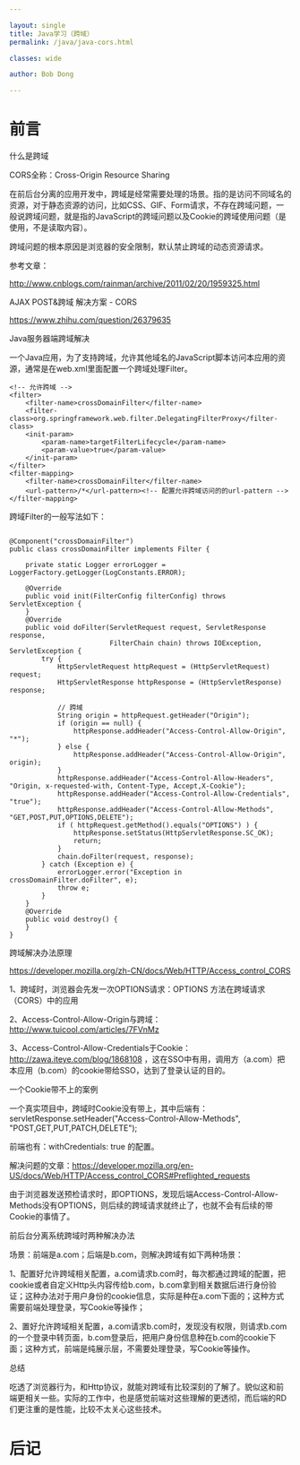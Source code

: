 ```yaml
---

layout: single
title: Java学习（跨域）
permalink: /java/java-cors.html

classes: wide

author: Bob Dong

---
```


# 前言

什么是跨域


CORS全称：Cross-Origin Resource Sharing

在前后台分离的应用开发中，跨域是经常需要处理的场景。指的是访问不同域名的资源，对于静态资源的访问，比如CSS、GIF、Form请求，不存在跨域问题，一般说跨域问题，就是指的JavaScript的跨域问题以及Cookie的跨域使用问题（是使用，不是读取内容）。

跨域问题的根本原因是浏览器的安全限制，默认禁止跨域的动态资源请求。

参考文章：

http://www.cnblogs.com/rainman/archive/2011/02/20/1959325.html

AJAX POST&跨域 解决方案 - CORS

https://www.zhihu.com/question/26379635



Java服务器端跨域解决

一个Java应用，为了支持跨域，允许其他域名的JavaScript脚本访问本应用的资源，通常是在web.xml里面配置一个跨域处理Filter。

```
<!-- 允许跨域 -->
<filter>
    <filter-name>crossDomainFilter</filter-name>
    <filter-class>org.springframework.web.filter.DelegatingFilterProxy</filter-class>
    <init-param>
        <param-name>targetFilterLifecycle</param-name>
        <param-value>true</param-value>
    </init-param>
</filter>
<filter-mapping>
    <filter-name>crossDomainFilter</filter-name>
    <url-pattern>/*</url-pattern><!-- 配置允许跨域访问的的url-pattern -->
</filter-mapping>
```

跨域Filter的一般写法如下：

```

@Component("crossDomainFilter")
public class crossDomainFilter implements Filter {
 
    private static Logger errorLogger = LoggerFactory.getLogger(LogConstants.ERROR);
 
    @Override
    public void init(FilterConfig filterConfig) throws ServletException {
    }
    @Override
    public void doFilter(ServletRequest request, ServletResponse response,
                         FilterChain chain) throws IOException, ServletException {
        try {
            HttpServletRequest httpRequest = (HttpServletRequest) request;
            HttpServletResponse httpResponse = (HttpServletResponse) response;
 
            // 跨域
            String origin = httpRequest.getHeader("Origin");
            if (origin == null) {
                httpResponse.addHeader("Access-Control-Allow-Origin", "*");
            } else {
                httpResponse.addHeader("Access-Control-Allow-Origin", origin);
            }
            httpResponse.addHeader("Access-Control-Allow-Headers", "Origin, x-requested-with, Content-Type, Accept,X-Cookie");
            httpResponse.addHeader("Access-Control-Allow-Credentials", "true");
            httpResponse.addHeader("Access-Control-Allow-Methods", "GET,POST,PUT,OPTIONS,DELETE");
            if ( httpRequest.getMethod().equals("OPTIONS") ) {
                httpResponse.setStatus(HttpServletResponse.SC_OK);
                return;
            }
            chain.doFilter(request, response);
        } catch (Exception e) {
            errorLogger.error("Exception in crossDomainFilter.doFilter", e);
            throw e;
        }
    }
    @Override
    public void destroy() {
    }
}
```

跨域解决办法原理


https://developer.mozilla.org/zh-CN/docs/Web/HTTP/Access_control_CORS



1、跨域时，浏览器会先发一次OPTIONS请求：OPTIONS 方法在跨域请求（CORS）中的应用

2、Access-Control-Allow-Origin与跨域：http://www.tuicool.com/articles/7FVnMz

3、Access-Control-Allow-Credentials于Cookie：http://zawa.iteye.com/blog/1868108 ，这在SSO中有用，调用方（a.com）把本应用（b.com）的cookie带给SSO，达到了登录认证的目的。



一个Cookie带不上的案例


一个真实项目中，跨域时Cookie没有带上，其中后端有：servletResponse.setHeader("Access-Control-Allow-Methods", "POST,GET,PUT,PATCH,DELETE");

前端也有：withCredentials: true 的配置。

解决问题的文章：https://developer.mozilla.org/en-US/docs/Web/HTTP/Access_control_CORS#Preflighted_requests

由于浏览器发送预检请求时，即OPTIONS，发现后端Access-Control-Allow-Methods没有OPTIONS，则后续的跨域请求就终止了，也就不会有后续的带Cookie的事情了。



前后台分离系统跨域时两种解决办法


场景：前端是a.com；后端是b.com，则解决跨域有如下两种场景：

1、配置好允许跨域相关配置，a.com请求b.com时，每次都通过跨域的配置，把cookie或者自定义Http头内容传给b.com，b.com拿到相关数据后进行身份验证；这种办法对于用户身份的cookie信息，实际是种在a.com下面的；这种方式需要前端处理登录，写Cookie等操作；

2、置好允许跨域相关配置，a.com请求b.com时，发现没有权限，则请求b.com的一个登录中转页面，b.com登录后，把用户身份信息种在b.com的cookie下面；这种方式，前端是纯展示层，不需要处理登录，写Cookie等操作。



总结


吃透了浏览器行为，和Http协议，就能对跨域有比较深刻的了解了。貌似这和前端更相关一些。实际的工作中，也是感觉前端对这些理解的更透彻，而后端的RD们更注重的是性能，比较不太关心这些技术。

# 后记

